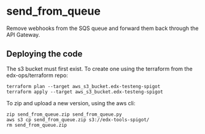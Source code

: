 # send_from_queue

Remove webhooks from the SQS queue and forward them back through the API Gateway.

## Deploying the code

The s3 bucket must first exist.
To create one using the terraform from the edx-ops/terraform repo:
```
terraform plan --target aws_s3_bucket.edx-testeng-spigot
terraform apply --target aws_s3_bucket.edx-testeng-spigot
```

To zip and upload a new version, using the aws cli:
```
zip send_from_queue.zip send_from_queue.py
aws s3 cp send_from_queue.zip s3://edx-tools-spigot/
rm send_from_queue.zip
```
